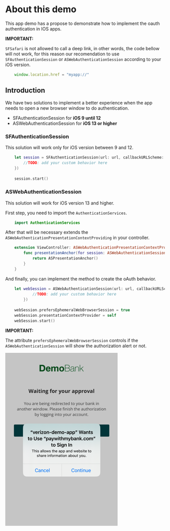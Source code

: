 # About this demo

This app demo has a propose to demonstrate how to implement the oauth authentication in IOS apps.


**IMPORTANT:**

 `SFSafari` is not allowed to call a deep link, in other words, the code bellow will not work, for this reason our recomendation to use `SFAuthenticationSession` or `ASWebAuthenticationSession` according to your iOS version.

```javascript
    window.location.href = "myapp://"
```


## Introduction

We have two solutions to implement a better experience when the app needs to open a new browser window to do authentication.

- SFAuthenticationSession for **iOS 9 until 12**
- ASWebAuthenticationSession for **iOS 13 or higher**


### SFAuthenticationSession

This solution will work only for iOS version between 9 and 12.

```swift
    let session = SFAuthenticationSession(url: url, callbackURLScheme: calbackURL, completionHandler: { (url, error) in
        //TODO: add your custom behavior here
    })

    session.start()
```


### ASWebAuthenticationSession

This solution will work for iOS version 13 and higher.

First step, you need to import the `AuthenticationServices`.

```swift
    import AuthenticationServices
```

After that will be necessary extends the `ASWebAuthenticationPresentationContextProviding` in your controller.

```swift
    extension ViewController: ASWebAuthenticationPresentationContextProviding {
        func presentationAnchor(for session: ASWebAuthenticationSession) -> ASPresentationAnchor {
            return ASPresentationAnchor()
        }
    }
```

And finally, you can implement the method to create the oAuth behavior.

```swift
    let webSession = ASWebAuthenticationSession(url: url, callbackURLScheme: calbackURL, completionHandler: { (url, error) in
            //TODO: add your custom behavior here
        })
    
    webSession.prefersEphemeralWebBrowserSession = true
    webSession.presentationContextProvider = self
    webSession.start()
```

**IMPORTANT:**

The attribute `prefersEphemeralWebBrowserSession` controls if the `ASWebAuthenticationSession` will show the authorization alert or not.

![Authentication Alert](resources/print_en.png "Authentication Alert")
